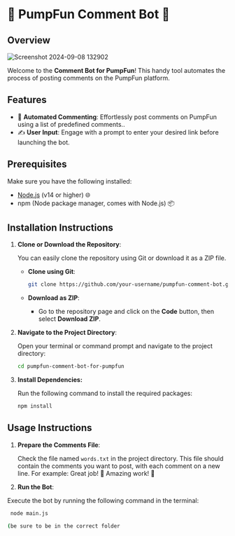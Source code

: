 # 🎉  PumpFun Comment Bot  🚀

## Overview

![Screenshot 2024-09-08 132902](https://github.com/user-attachments/assets/ffd110a6-4223-4d0e-a22b-06870f09ed0b)


Welcome to the **Comment Bot for PumpFun**! This handy tool automates the process of posting comments on the PumpFun platform.

## Features

- 🤖 **Automated Commenting**: Effortlessly post comments on PumpFun using a list of predefined comments..
- ✍️ **User Input**: Engage with a prompt to enter your desired link before launching the bot.

## Prerequisites

Make sure you have the following installed:

- [Node.js](https://nodejs.org/) (v14 or higher) 🌐
- npm (Node package manager, comes with Node.js) 📦

## Installation Instructions

1. **Clone or Download the Repository**:

   You can easily clone the repository using Git or download it as a ZIP file.

   - **Clone using Git**:
     ```bash
     git clone https://github.com/your-username/pumpfun-comment-bot.git
     ```

   - **Download as ZIP**:
     - Go to the repository page and click on the **Code** button, then select **Download ZIP**.

2. **Navigate to the Project Directory**:

   Open your terminal or command prompt and navigate to the project directory:
   ```bash
   cd pumpfun-comment-bot-for-pumpfun

3. **Install Dependencies:**

    Run the following command to install the required packages:

    ```bash
    npm install

## Usage Instructions

1. **Prepare the Comments File**:

   Check the file named `words.txt` in the project directory. This file should contain the comments you want to post, with each comment on a new line. For example: Great job! 🎉  Amazing work! 🌟

2. **Run the Bot**:

  Execute the bot by running the following command in the terminal:
  
   ```bash 
    node main.js  

  (be sure to be in the correct folder
